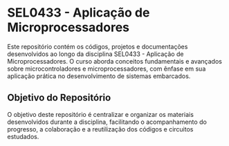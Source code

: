 #  **SEL0433 - Aplicação de Microprocessadores**

Este repositório contém os códigos, projetos e documentações desenvolvidos ao longo da disciplina SEL0433 - Aplicação de Microprocessadores. O curso aborda conceitos fundamentais e avançados sobre microcontroladores e microprocessadores, com ênfase em sua aplicação prática no desenvolvimento de sistemas embarcados.

## **Objetivo do Repositório**

O objetivo deste repositório é centralizar e organizar os materiais desenvolvidos durante a disciplina, facilitando o acompanhamento do progresso, a colaboração e a reutilização dos códigos e circuitos estudados.

